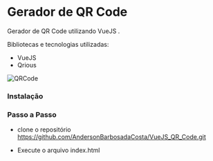 #  Gerador de QR Code

Gerador de QR Code utilizando VueJS .

Bibliotecas e tecnologias utilizadas:
- VueJS
- Qrious

![QRCode](https://i.imgur.com/fMZyFAe.png"QRCode")

### Instalação

### Passo a Passo

-  clone o repositório https://github.com/AndersonBarbosadaCosta/VueJS_QR_Code.git

- Execute o arquivo index.html 
